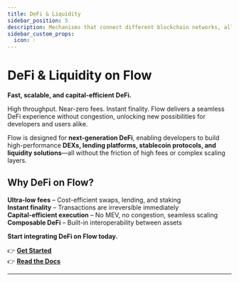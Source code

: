 ```yaml
---
title: DeFi & Liquidity
sidebar_position: 5
description: Mechanisms that connect different blockchain networks, allowing secure and decentralized transfer of assets and data across platforms.
sidebar_custom_props:
  icon: 💧
---
```


# DeFi & Liquidity on Flow

**Fast, scalable, and capital-efficient DeFi.**

High throughput. Near-zero fees. Instant finality. Flow delivers a seamless DeFi experience without congestion, unlocking new possibilities for developers and users alike.

Flow is designed for **next-generation DeFi**, enabling developers to build high-performance **DEXs, lending platforms, stablecoin protocols, and liquidity solutions**—all without the friction of high fees or complex scaling layers.

## Why DeFi on Flow?

**Ultra-low fees** – Cost-efficient swaps, lending, and staking  
**Instant finality** – Transactions are irreversible immediately  
**Capital-efficient execution** – No MEV, no congestion, seamless scaling  
**Composable DeFi** – Built-in interoperability between assets

**Start integrating DeFi on Flow today.**

👉 **[Get Started](#getting-started)**  
👉 **[Read the Docs](#docs)**

---
